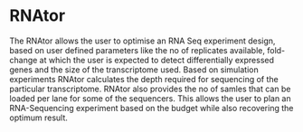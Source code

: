 # RNAtor
The RNAtor allows the user to optimise an RNA Seq experiment design, based on user defined parameters like the no of replicates available, fold-change at which the user is expected to detect differentially expressed genes and the size of the transcriptome used. Based on simulation experiments RNAtor calculates the depth required for sequencing of the particular transcriptome. RNAtor also provides the no of samles that can be loaded per lane for some of the sequencers. This allows the user to plan an RNA-Sequencing experiment based on the budget while also recovering the optimum result.
